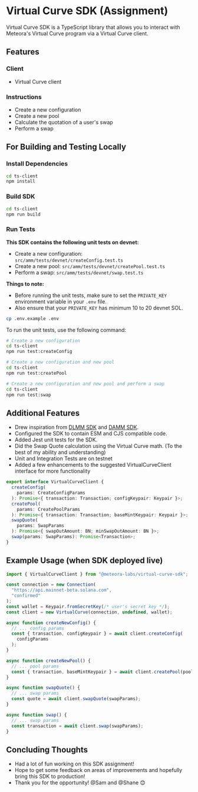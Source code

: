 # Virtual Curve SDK (Assignment)

Virtual Curve SDK is a TypeScript library that allows you to interact with Meteora's Virtual Curve program via a Virtual Curve client.

## Features

### Client

- Virtual Curve client

### Instructions

- Create a new configuration
- Create a new pool
- Calculate the quotation of a user's swap
- Perform a swap

## For Building and Testing Locally

### Install Dependencies

```bash
cd ts-client
npm install
```

### Build SDK

```bash
cd ts-client
npm run build
```

### Run Tests

**This SDK contains the following unit tests on devnet:**

- Create a new configuration: `src/amm/tests/devnet/createConfig.test.ts`
- Create a new pool: `src/amm/tests/devnet/createPool.test.ts`
- Perform a swap: `src/amm/tests/devnet/swap.test.ts`

**Things to note:**

- Before running the unit tests, make sure to set the `PRIVATE_KEY` environment variable in your `.env` file.
- Also ensure that your `PRIVATE_KEY` has minimum 10 to 20 devnet SOL.

```bash
cp .env.example .env
```

To run the unit tests, use the following command:

```bash
# Create a new configuration
cd ts-client
npm run test:createConfig
```

```bash
# Create a new configuration and new pool
cd ts-client
npm run test:createPool
```

```bash
# Create a new configuration and new pool and perform a swap
cd ts-client
npm run test:swap
```

## Additional Features

- Drew inspiration from [DLMM SDK](https://github.com/MeteoraAg/dlmm-sdk) and [DAMM SDK](https://github.com/MeteoraAg/damm-sdk).
- Configured the SDK to contain ESM and CJS compatible code.
- Added Jest unit tests for the SDK.
- Did the Swap Quote calculation using the Virtual Curve math. (To the best of my ability and understanding)
- Unit and Integration Tests are on testnet
- Added a few enhancements to the suggested VirtualCurveClient interface for more functionality

```typescript
export interface VirtualCurveClient {
  createConfig(
    params: CreateConfigParams
  ): Promise<{ transaction: Transaction; configKeypair: Keypair }>;
  createPool(
    params: CreatePoolParams
  ): Promise<{ transaction: Transaction; baseMintKeypair: Keypair }>;
  swapQuote(
    params: SwapParams
  ): Promise<{ swapOutAmount: BN; minSwapOutAmount: BN }>;
  swap(params: SwapParams): Promise<Transaction>;
}
```

## Example Usage (when SDK deployed live)

```typescript
import { VirtualCurveClient } from "@meteora-labs/virtual-curve-sdk";

const connection = new Connection(
  "https://api.mainnet-beta.solana.com",
  "confirmed"
);
const wallet = Keypair.fromSecretKey(/* user's secret key */);
const client = new VirtualCurve(connection, undefined, wallet);

async function createNewConfig() {
  // ... config params
  const { transaction, configKeypair } = await client.createConfig(
    configParams
  );
}

async function createNewPool() {
  // ... pool params
  const { transaction, baseMintKeypair } = await client.createPool(poolParams);
}

async function swapQuote() {
  // ... swap params
  const quote = await client.swapQuote(swapParams);
}

async function swap() {
  // ... swap params
  const transaction = await client.swap(swapParams);
}
```

## Concluding Thoughts

- Had a lot of fun working on this SDK assignment!
- Hope to get some feedback on areas of improvements and hopefully bring this SDK to production!
- Thank you for the opportunity! @Sam and @Shane 😊
